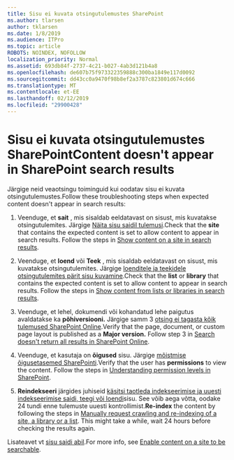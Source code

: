 ```yaml
---
title: Sisu ei kuvata otsingutulemustes SharePoint
ms.author: tlarsen
author: tklarsen
ms.date: 1/8/2019
ms.audience: ITPro
ms.topic: article
ROBOTS: NOINDEX, NOFOLLOW
localization_priority: Normal
ms.assetid: 693db84f-2737-4c21-b027-4ab3d121b4a8
ms.openlocfilehash: de607b75f973322359888c300ba1849e117d0092
ms.sourcegitcommit: dd43cc0a9470f98b8ef2a3787c823801d674c666
ms.translationtype: MT
ms.contentlocale: et-EE
ms.lasthandoff: 02/12/2019
ms.locfileid: "29900428"
---
```

# <a name="content-doesnt-appear-in-sharepoint-search-results"></a><span data-ttu-id="510c5-102">Sisu ei kuvata otsingutulemustes SharePoint</span><span class="sxs-lookup"><span data-stu-id="510c5-102">Content doesn't appear in SharePoint search results</span></span>

<span data-ttu-id="510c5-103">Järgige neid veaotsingu toiminguid kui oodatav sisu ei kuvata otsingutulemustes.</span><span class="sxs-lookup"><span data-stu-id="510c5-103">Follow these troubleshooting steps when expected content doesn't appear in search results:</span></span>
  
1. <span data-ttu-id="510c5-p101">Veenduge, et **sait** , mis sisaldab eeldatavast on sisust, mis kuvatakse otsingutulemites. Järgige [Näita sisu saidil tulemusi](https://docs.microsoft.com/sharepoint/make-site-content-searchable#show-content-on-a-site-in-search-results).</span><span class="sxs-lookup"><span data-stu-id="510c5-p101">Check that the **site** that contains the expected content is set to allow content to appear in search results. Follow the steps in [Show content on a site in search results](https://docs.microsoft.com/sharepoint/make-site-content-searchable#show-content-on-a-site-in-search-results).</span></span>
    
2. <span data-ttu-id="510c5-p102">Veenduge, et **loend** või **Teek** , mis sisaldab eeldatavast on sisust, mis kuvatakse otsingutulemites. Järgige [loenditele ja teekidele otsingutulemites pärit sisu kuvamine](https://docs.microsoft.com/sharepoint/make-site-content-searchable#show-content-from-lists-or-libraries-in-search-results).</span><span class="sxs-lookup"><span data-stu-id="510c5-p102">Check that the **list** or **library** that contains the expected content is set to allow content to appear in search results. Follow the steps in [Show content from lists or libraries in search results](https://docs.microsoft.com/sharepoint/make-site-content-searchable#show-content-from-lists-or-libraries-in-search-results).</span></span> 
    
3. <span data-ttu-id="510c5-p103">Veenduge, et lehel, dokumendi või kohandatud lehe paigutus avaldatakse ka **põhiversiooni.** Järgige samm 3 [otsing ei tagasta kõik tulemused SharePoint Online](https://go.microsoft.com/fwlink/?linkid=874525).</span><span class="sxs-lookup"><span data-stu-id="510c5-p103">Verify that the page, document, or custom page layout is published as a **Major version.** Follow step 3 in [Search doesn't return all results in SharePoint Online](https://go.microsoft.com/fwlink/?linkid=874525).</span></span>
    
4. <span data-ttu-id="510c5-p104">Veenduge, et kasutaja on **õigused** sisu. Järgige [mõistmise õigusetasemed SharePointi](https://go.microsoft.com/fwlink/?linkid=867071).</span><span class="sxs-lookup"><span data-stu-id="510c5-p104">Verify that the user has **permissions** to view the content. Follow the steps in [Understanding permission levels in SharePoint](https://go.microsoft.com/fwlink/?linkid=867071).</span></span>
    
5. <span data-ttu-id="510c5-p105">**Reindekseeri** järgides juhiseid [käsitsi taotleda indekseerimise ja uuesti indekseerimise saidi, teegi või loendi](https://docs.microsoft.com/sharepoint/crawl-site-content)sisu. See võib aega võtta, oodake 24 tundi enne tulemuste uuesti kontrollimist.</span><span class="sxs-lookup"><span data-stu-id="510c5-p105">**Re-index** the content by following the steps in [Manually request crawling and re-indexing of a site, a library or a list](https://docs.microsoft.com/sharepoint/crawl-site-content). This might take a while, wait 24 hours before checking the results again.</span></span>
    
<span data-ttu-id="510c5-114">Lisateavet vt [sisu saidi abil](https://docs.microsoft.com/sharepoint/make-site-content-searchable).</span><span class="sxs-lookup"><span data-stu-id="510c5-114">For more info, see [Enable content on a site to be searchable](https://docs.microsoft.com/sharepoint/make-site-content-searchable).</span></span> 
  

